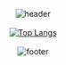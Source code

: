 <div align="center">
  
![header](https://capsule-render.vercel.app/api?type=slice&color=#76D5E8&height=50&section=header&text=Hugh&fontSize=15)
<br><br>
[![Top Langs](https://github-readme-stats.vercel.app/api/top-langs/?username=hugh-eu)](https://github.com/hugh-eu/github-readme-stats)
<br><br>
![footer](https://capsule-render.vercel.app/api?type=slice&color=#76D5E8&height=50&section=footer&fontSize=15)
  
</div>
